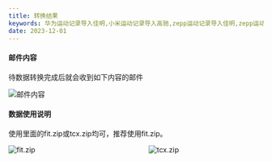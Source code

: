 ```yaml
---
title: 转换结果
keywords: 华为运动记录导入佳明,小米运动记录导入高驰,zepp运动记录导入佳明,zepp运动记录导入高驰,苹果健康导入佳明,zepp运动记录导入高驰
date: 2023-12-01
---
```

#### 邮件内容
待数据转换完成后就会收到如下内容的邮件

<div class="app-logo">
  <div class="img-box">
    <img src="/mail_result.png"
         title="邮件内容" alt="邮件内容"/>
  </div>
</div>

#### 数据使用说明
使用里面的fit.zip或tcx.zip均可，推荐使用fit.zip。

<div style="display: flex; justify-content: space-between">
    <div style="width: 45%; margin-right: 1%">
        <img src="/fit_result.png"
                     title="fit.zip" alt="fit.zip"/>
    </div>
    <div style="width: 45%; margin-left: 1%">
        <img src="/tcx_result.png"
                     title="tcx.zip" alt="tcx.zip"/>
    </div>
</div>
